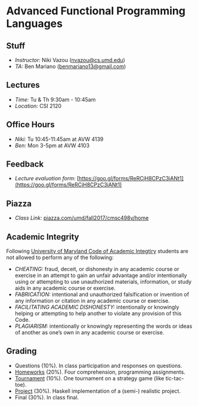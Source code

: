 Advanced Functional Programming Languages 
====================================================

Stuff
-----

- *Instructor:* Niki Vazou (nvazou@cs.umd.edu)
- *TA:* Ben Mariano (benmariano13@gmail.com)

Lectures
----------
- *Time:* Tu & Th 9:30am - 10:45am
- *Location:* CSI 2120

Office Hours
-------------
- *Niki:* Tu 10:45-11:45am at AVW 4139
- *Ben:* Mon 3-5pm at AVW 4103

Feedback 
---------
- *Lecture evaluation form:* [https://goo.gl/forms/ReRCjH8CPzC3iANt1](https://goo.gl/forms/ReRCjH8CPzC3iANt1)

Piazza
------
- *Class Link:* [piazza.com/umd/fall2017/cmsc498v/home](https://piazza.com/umd/fall2017/cmsc498v/home)

Academic Integrity
-----------
Following [University of Maryland Code of Academic Integtiry](https://www.president.umd.edu/sites/president.umd.edu/files/documents/policies/III-100A.pdf)
students are not allowed to perform any of the following:

- *CHEATING:* fraud, deceit, or dishonesty in any academic course or exercise in
an attempt to gain an unfair advantage and/or intentionally using or attempting to
use unauthorized materials, information, or study aids in any academic course or
exercise.
- *FABRICATION:* intentional and unauthorized falsification or invention of any
information or citation in any academic course or exercise.
- *FACILITATING ACADEMIC DISHONESTY:* intentionally or knowingly
helping or attempting to help another to violate any provision of this Code.
- *PLAGIARISM:* intentionally or knowingly representing the words or ideas of
another as one’s own in any academic course or exercise.


Grading
-------

- Questions (10%). In class participation and responses on questions.
- [Homeworks](/homeworks.html) (20%). Four comprehension, programming assignments. 
- [Tournament](/homeworks/Tournament.html) (10%). One tournament on a strategy game (like tic-tac-toe).
- [Project](/project.html) (30%).  Haskell implementation of a (semi-) realistic project. 
- Final (30%). In class final. 
